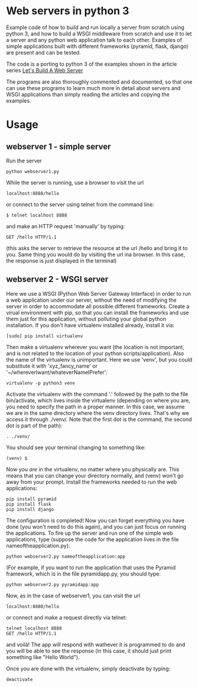 # Web servers in python 3
Example code of how to build and run locally a server from scratch using python 3, and how to build a WSGI middleware from scratch and use it to let a server and any python web application talk to each other. Examples of simple applications built with different frameworks (pyramid, flask, django) are present and can be tested.

The code is a porting to python 3 of the examples shown in the article series [Let's Build A Web Server](https://ruslanspivak.com/lsbaws-part1/)

The programs are also thoroughly commented and documented, so that one can use these programs to learn much more in detail about servers and WSGI applications than simply reading the articles and copying the examples.

# Usage

## webserver 1 - simple server
Run the server
```
python webserver1.py
```
While the server is running, use a browser to visit the url
```
localhost:8888/hello
```
or connect to the server using telnet from the command line:
```
$ telnet localhost 8888
```
and make an HTTP request 'manually' by typing:
```
GET /hello HTTP/1.1
```
(this asks the server to retrieve the resource at the url /hello and bring it to you. Same thing you would do by visiting the url ina browser. In this case, the response is just displayed in the terminal)

## webserver 2 - WSGI server
Here we use a WSGI (Python Web Server Gateway Interface) in order to run a web application under our server, without the need of modifying the server in order to accommodate all possible different frameworks.
Create a virual environment with pip, so that you can install the frameworks and use them just for this application, without polluting your global python installation.
If you don't have virtualenv installed already, install it via:
```
[sudo] pip install virtualenv
```
Then make a virtualenv wherever you want (the location is not important, and is not related to the location of your python scripts/application). Also the name of the virtualenv is unimportant. Here we use 'venv', but you could substitute it with 'xyz_fancy_name' or '~/whereverIwant/whateverNameIPrefer':
```
virtualenv -p python3 venv
```
Activate the virtualenv with the command '.' followed by the path to the file bin/activate, which lives inside the virtualenv (depending on where you are, you need to specify the path in a proper manner. In this case, we assume we are in the same directory where the venv directory lives. That's why we access it through ./venv/. Note that the first dot is the command, the second dot is part of the path):
```
. ./venv/
```
You should see your terminal changing to something like:
```
(venv) $
```
Now you *are* in the virtualenv, no matter where you physically are. This means that you can change your directory normally, and (venv) won't go away from your prompt.
Install the frameworks needed to run the web applications:
```
pip install pyramid
pip install flask
pip install django
```
The configuration is completed! Now you can forget everything you have done (you won't need to do this again), and you can just focus on running the applications.
To fire up the server and run one of the simple web applications, type (suppose the code for the application lives in the file nameoftheapplication.py):
```
python webserver2.py nameoftheapplication:app
```
(For example, if you want to run the application that uses the Pyramid framework, which is in the file pyramidapp.py, you should type:
```
python webserver2.py pyramidapp:app
```
Now, as in the case of webserver1, you can visit the url
```
localhost:8888/hello
```
or connect and make a request directly via telnet:
```
telnet localhost 8888
GET /hello HTTP/1.1
```
and voilà! The app will respond with wathever it is programmed to do and you will be able to see the response (in this case, it should just print something like "Hello World").

Once you are done with the virtualenv, simply deactivate by typing:
```
deactivate
```
